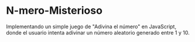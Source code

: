 # N-mero-Misterioso
Implementando un simple juego de "Adivina el número" en JavaScript, donde el usuario intenta adivinar un número aleatorio generado entre 1 y 10.
